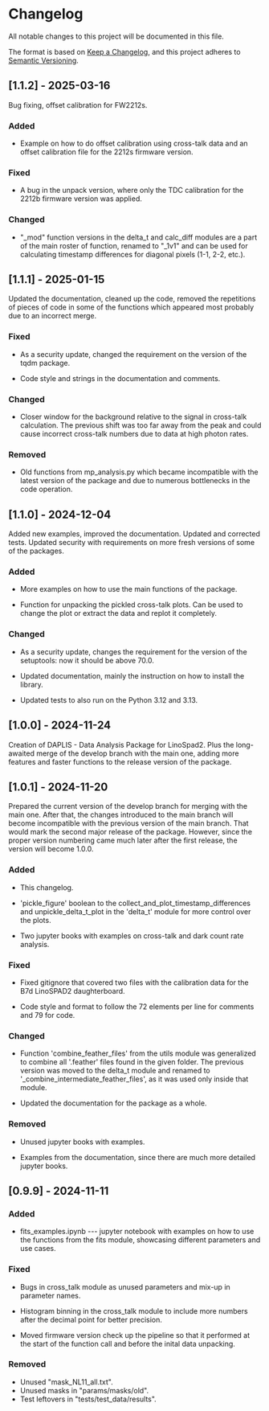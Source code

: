 # Changelog

All notable changes to this project will be documented in this file.

The format is based on [Keep a Changelog](https://keepachangelog.com/en/1.1.0/),
and this project adheres to [Semantic Versioning](https://semver.org/spec/v2.0.0.html).

## [1.1.2] - 2025-03-16

Bug fixing, offset calibration for FW2212s.

### Added

- Example on how to do offset calibration using cross-talk data and 
an offset calibration file for the 2212s firmware version.

### Fixed

- A bug in the unpack version, where only the TDC calibration for the 2212b firmware version was applied.

### Changed

- "_mod" function versions in the delta_t and calc_diff modules are a part 
of the main roster of function, renamed to "_1v1" and can be used for 
calculating timestamp differences for diagonal pixels (1-1, 2-2, etc.).

## [1.1.1] - 2025-01-15

Updated the documentation, cleaned up the code, removed the repetitions of pieces of code in some of the functions which appeared most probably due to an incorrect merge.

### Fixed

- As a security update, changed the requirement on the version of the tqdm package.

- Code style and strings in the documentation and comments.

### Changed

- Closer window for the background relative to the signal in cross-talk calculation. The previous shift was too far away from the peak and could cause incorrect cross-talk numbers due to data at high photon rates.

### Removed

- Old functions from mp_analysis.py which became incompatible with the latest version of the package and due to numerous bottlenecks in the code operation.

## [1.1.0] - 2024-12-04

Added new examples, improved the documentation. Updated and corrected tests. Updated security with requirements on more fresh versions of some of the packages.

### Added

- More examples on how to use the main functions of the package.

- Function for unpacking the pickled cross-talk plots. Can be used to
change the plot or extract the data and replot it completely.

### Changed

- As a security update, changes the requirement for the version of the setuptools: now it should be above 70.0.

- Updated documentation, mainly the instruction on how to install the library.

- Updated tests to also run on the Python 3.12 and 3.13.

## [1.0.0] - 2024-11-24

Creation of DAPLIS - Data Analysis Package for LinoSpad2. Plus the long-awaited merge
of the develop branch with the main one, adding more features and faster functions to the release version of the package.

## [1.0.1] - 2024-11-20

Prepared the current version of the develop branch for merging with the main one.
After that, the changes introduced to the main branch will become incompatible with
the previous version of the main branch. That would mark the second major
release of the package. However, since the proper version numbering came much later after the first release, the version will become 1.0.0.

### Added

- This changelog.

- 'pickle_figure' boolean to the collect_and_plot_timestamp_differences and unpickle_delta_t_plot in the 'delta_t' module for more control over the plots.

- Two jupyter books with examples on cross-talk and dark count rate analysis.

### Fixed

- Fixed gitignore that covered two files with the calibration data for the
B7d LinoSPAD2 daughterboard.

- Code style and format to follow the 72 elements per line for comments and 79 for code.

### Changed

- Function 'combine_feather_files' from the utils module was generalized
to combine all '.feather' files found in the given folder. The previous
version was moved to the delta_t module and renamed to '_combine_intermediate_feather_files', as it was used only inside that module.

- Updated the documentation for the package as a whole.

### Removed

- Unused jupyter books with examples.

- Examples from the documentation, since there are much more detailed jupyter books.

## [0.9.9] - 2024-11-11

### Added

- fits_examples.ipynb --- jupyter notebook with examples on how to use
the functions from the fits module, showcasing different parameters and
use cases.



### Fixed

- Bugs in cross_talk module as unused parameters and mix-up in parameter
names.

- Histogram binning in the cross_talk module to include more numbers
after the decimal point for better precision.

- Moved firmware version check up the pipeline so that it performed at
the start of the function call and before the inital data unpacking.

### Removed

- Unused "mask_NL11_all.txt".
- Unused masks in "params/masks/old".
- Test leftovers in "tests/test_data/results".
